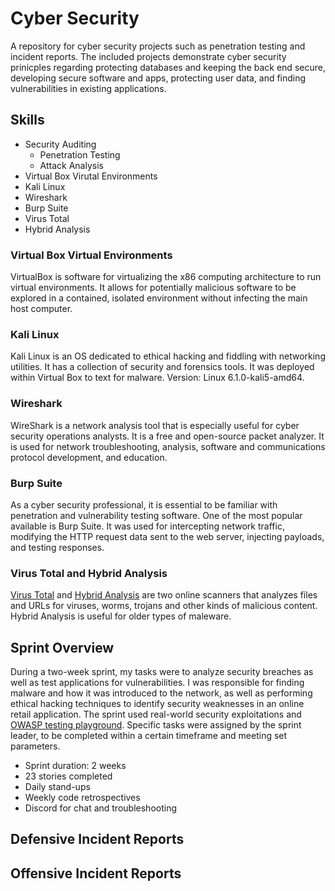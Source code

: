 # Cyber Security
A repository for cyber security projects such as penetration testing and incident reports. The included projects demonstrate cyber security prinicples regarding protecting databases and keeping the back end secure, developing secure software and apps, protecting user data, and finding vulnerabilities in existing applications. 

## Skills
- Security Auditing
  - Penetration Testing
  - Attack Analysis
- Virtual Box Virutal Environments
- Kali Linux
- Wireshark
- Burp Suite
- Virus Total
- Hybrid Analysis

### Virtual Box Virtual Environments
VirtualBox is software for virtualizing the x86 computing architecture to run virtual environments. It allows for potentially malicious software to be explored in a contained, isolated environment without infecting the main host computer. 

### Kali Linux 
Kali Linux is an OS dedicated to ethical hacking and fiddling with networking utilities. It has a collection of security and forensics tools. It was deployed within Virtual Box to text for malware. Version: Linux 6.1.0-kali5-amd64.

### Wireshark
WireShark is a network analysis tool that is especially useful for cyber security operations analysts. It is a free and open-source packet analyzer. It is used for network troubleshooting, analysis, software and communications protocol development, and education.

### Burp Suite
As a cyber security professional, it is essential to be familiar with penetration and vulnerability testing software. One of the most popular available is Burp Suite. It was used for intercepting network traffic, modifying the HTTP request data sent to the web server, injecting payloads, and testing responses.

### Virus Total and Hybrid Analysis
[Virus Total](https://www.virustotal.com/) and [Hybrid Analysis](https://www.hybrid-analysis.com/) are two online scanners that analyzes files and URLs for viruses, worms, trojans and other kinds of malicious content. Hybrid Analysis is useful for older types of maleware. 

## Sprint Overview
During a two-week sprint, my tasks were to analyze security breaches as well as test applications for vulnerabilities. I was responsible for finding malware and how it was introduced to the network, as well as performing ethical hacking techniques to identify security weaknesses in an online retail application. The sprint used real-world security exploitations and [OWASP testing playground](https://owasp.org/www-project-juice-shop/). Specific tasks were assigned by the sprint leader, to be completed within a certain timeframe and meeting set parameters.

- Sprint duration: 2 weeks
- 23 stories completed
- Daily stand-ups
- Weekly code retrospectives
- Discord for chat and troubleshooting


## Defensive Incident Reports

## Offensive Incident Reports
